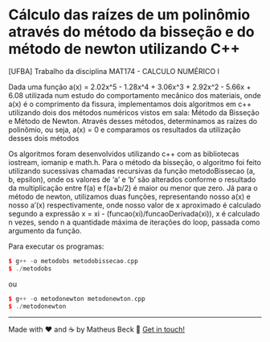 # Cálculo das raízes de um polinômio através do método da bisseção e do método de newton utilizando C++
[UFBA] Trabalho da disciplina MAT174 - CALCULO NUMÉRICO I 
  
  Dada uma função a(x) = 2.02x^5 - 1.28x^4 + 3.06x^3 + 2.92x^2 - 5.66x + 6.08 utilizada num estudo do comportamento 
mecânico dos materiais, onde a(x) é o comprimento da fissura, implementamos dois algoritmos em c++ utilizando dois 
dos métodos numéricos vistos em sala: Método da Bisseção e Método de Newton. Através desses métodos, determinamos 
as raízes do polinômio, ou seja, a(x) = 0 e comparamos os resultados da utilização desses dois métodos

Os algoritmos foram desenvolvidos utilizando c++ com as bibliotecas iostream, iomanip e math.h. Para o método da bisseção, 
o algoritmo foi feito utilizando sucessivas chamadas recursivas da função metodoBissecao (a, b, epsilon), onde os valores de 
‘a’ e ‘b’ são alterados conforme o resultado da multiplicação entre f(a) e f(a+b/2) é maior ou menor que zero. Já para o método 
de newton, utilizamos duas funções, representando nosso a(x) e nosso a’(x) respectivamente, onde nosso valor de x aproximado é 
calculado segundo a expressão x = xi - (funcao(xi)/funcaoDerivada(xi)), x é calculado n vezes, sendo n a quantidade máxima de 
iterações do loop, passada como argumento da função.

Para executar os programas:
```c++
$ g++ -o metodobs metodobissecao.cpp
$ ./metodobs
```
ou
```c++
$ g++ -o metodonewton metodonewton.cpp
$ ./metodonewton
```

---

Made with ❤️ and ☕ by Matheus Beck :wave: [Get in touch!](https://www.linkedin.com/in/matheus-beck/)

